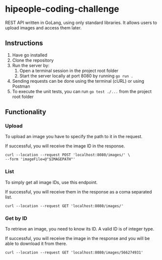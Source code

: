 # hipeople-coding-challenge
REST API written in GoLang, using only standard libraries. It allows users to upload images and access them later.
## Instructions
1. Have go installed
2. Clone the repository
3. Run the server by:
    1. Open a terminal session in the project root folder
    2. Start the server locally at port 8080 by running `go run .`
4. Sending requests can be done using the terminal (cURL) or using Postman
5. To execute the unit tests, you can run `go test ./...` from the project root folder
## Functionality

### Upload
To upload an image you have to specify the path to it in the request.

If successful, you will receive the image ID in the response.
```
curl --location --request POST 'localhost:8080/images/' \
--form 'imageFile=@"$IMAGEPATH"'
```
### List
To simply get all image IDs, use this endpoint.

If successful, you will receive them in the response as a coma separated list.
```
curl --location --request GET 'localhost:8080/images/'
```
### Get by ID
To retrieve an image, you need to know its ID. A valid ID is of integer type.

If successful, you will receive the image in the response and you will be able to download it from there.
```
curl --location --request GET 'localhost:8080/images/566274931'
```